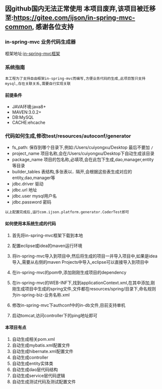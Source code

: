 
## 因github国内无法正常使用 本项目废弃,该项目被迁移至:https://gitee.com/ijson/in-spring-mvc-common, 感谢各位支持

### in-spring-mvc 业务代码生成器

框架地址:[in-spring-mvc框架](https://github.com/ijson/in-spring-mvc/)

### 系统指南

`本工程为了支持自由框架in-spring-mvc而编写,方便业务代码的生成,此项目暂只支持mysql,存在关联关系,需要自行实现关联`

#### 前提条件
- JAVA环境:java8+
- MAVEN:3.0.2+
- DB:MySQL
- CACHE:ehcache

### 代码如何生成,修改test/resources/autoconf/generator
- fs_path: 保存到哪个目录下,例如:/Users/cuiyongxu/Desktop 最后不要加 `/`
- project_name 项目名称,会在/Users/cuiyongxu/Desktop下自动生成该目录
- package_name 项目的包名称,必填项,会在此包下生成,dao,manager,entity等目录
- builder_tables 表结构,多张表以`，`隔开,会根据这些表生成对应的entity,dao,manager等
- jdbc.driver  驱动
- jdbc.url 地址
- jdbc.user mysql用户名
- jdbc.password 密码

``以上配置完成后,运行com.ijson.platform.generator.CoderTest即可``


#### 如何使用本系统生成的代码
1. 首先将in-spring-mvc框架下载到本地
2. 配置eclipse或idea的maven运行环境
3. 将in-spring-mvc导入到项目中,然后将生成的项目一并导入项目中,如果是idea导入,需要从右侧的maven Projects中导入,eclipse可以直接导入到项目中
4. 在in-spring-mvc的pom中,添加刚刚生成项目的dependency
5. 在in-spring-mvc的WEB-INF下,找到applicationContext.xml,在其中添加,刚刚生成项目中生成的spring文件,文件都在resources/spring/目录下,命名规则为in-spring-biz-业务名称.xml

6. 修改in-spring-mvc下authconf中的in-db文件,目前支持单机

7. 启动tomcat,访问controller下的ping地址即可

#### 本项目有点

1. 自动生成相关pom.xml
2. 自动生成mybatis.xml配置文件
3. 自动生成hibernate.xml配置文件
4. 自动生成controller
5. 自动生成entity实体类
6. 自动生成dao层代码结构
7. 自动生成service层代码逻辑
8. 自动生成测试代码及测试配置文件


